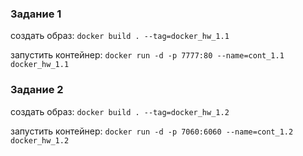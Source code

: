 ### Задание 1

cоздать образ:
`docker build . --tag=docker_hw_1.1`

запустить контейнер:
`docker run -d -p 7777:80 --name=cont_1.1 docker_hw_1.1`


### Задание 2

cоздать образ:
`docker build . --tag=docker_hw_1.2`

запустить контейнер:
`docker run -d -p 7060:6060 --name=cont_1.2 docker_hw_1.2`

